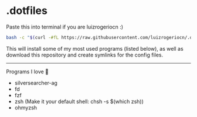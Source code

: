 # .dotfiles

Paste this into terminal if you are luizrogeriocn :)

```bash
bash -c "$(curl -#fL https://raw.githubusercontent.com/luizrogeriocn/.dotfiles/main/install)"
```

This will install some of my most used programs (listed below), as well as download this repository and create symlinks for the config files.

---

Programs I love 🫰
- silversearcher-ag
- fd
- fzf
- zsh (Make it your default shell: chsh -s $(which zsh))
- ohmyzsh
